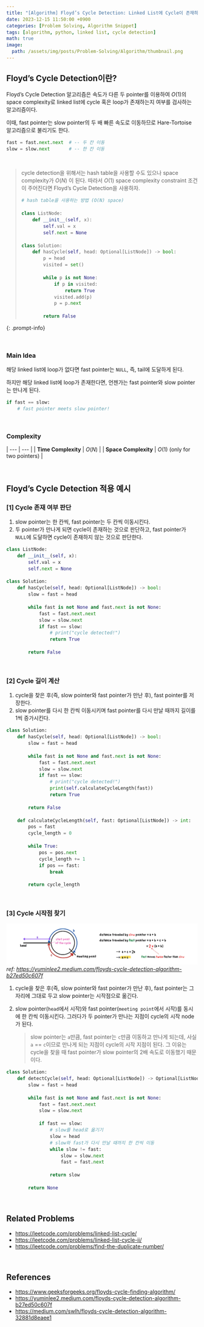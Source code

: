 ```yaml
---
title: "[Algorithm] Floyd’s Cycle Detection: Linked List에 Cycle이 존재하는지 판단하기"
date: 2023-12-15 11:50:00 +0900
categories: [Problem Solving, Algorithm Snippet]
tags: [algorithm, python, linked list, cycle detection]
math: true
image: 
  path: /assets/img/posts/Problem-Solving/Algorithm/thumbnail.png
---
```


## Floyd’s Cycle Detection이란?

Floyd’s Cycle Detection 알고리즘은 속도가 다른 두 pointer를 이용하여 <span class="hl">$O(1)$의 space complexity</span>로 <span class="hl">linked list에 cycle 혹은 loop가 존재하는지 여부</span>를 검사하는 알고리즘이다.

이때, <span class="hl">fast pointer는 slow pointer의 두 배 빠른 속도</span>로 이동하므로 Hare-Tortoise 알고리즘으로 불리기도 한다.

```python
fast = fast.next.next  # -- 두 칸 이동
slow = slow.next       # -- 한 칸 이동
```

<br>

> cycle detection을 위해서는 hash table을 사용할 수도 있으나 space complexity가 $O(N)$ 이 된다. 따라서 $O(1)$ space complexity constraint 조건이 주어진다면 Floyd’s Cycle Detection을 사용하자.
>
> ```python
> # hash table을 사용하는 방법 (O(N) space)
> 
> class ListNode:
>     def __init__(self, x):
>         self.val = x
>         self.next = None
> 
> class Solution:
>     def hasCycle(self, head: Optional[ListNode]) -> bool:
>         p = head
>         visited = set()
> 
>         while p is not None:
>             if p in visited:
>                 return True
>             visited.add(p)
>             p = p.next
> 
>         return False
> ```
{: .prompt-info}

<br>

### Main Idea

해당 linked list에 loop가 없다면 fast pointer는 `NULL`, 즉, tail에 도달하게 된다.

하지만 해당 linked list에 loop가 존재한다면, 언젠가는 <span class="hl">fast pointer와 slow pointer는 만나게 된다</span>.

```python
if fast == slow:
    # fast pointer meets slow pointer!
```

<br>

### Complexity

| --- | --- |
| **Time Complexity** | $O(N)$ |
| **Space Complexity** | $O(1)$ (only for two pointers) |

<br>

## Floyd’s Cycle Detection 적용 예시

### [1] Cycle 존재 여부 판단

1. slow pointer는 한 칸씩, fast pointer는 두 칸씩 이동시킨다.
2. 두 pointer가 만나게 되면 cycle이 존재하는 것으로 판단하고, fast pointer가 `NULL`에 도달하면 cycle이 존재하지 않는 것으로 판단한다.

```python
class ListNode:
    def __init__(self, x):
        self.val = x
        self.next = None

class Solution:
    def hasCycle(self, head: Optional[ListNode]) -> bool:
        slow = fast = head

        while fast is not None and fast.next is not None:
            fast = fast.next.next
            slow = slow.next
            if fast == slow:
                # print("cycle detected!")
                return True

        return False
```

<br>

### [2] Cycle 길이 계산

1. cycle을 찾은 후(즉, slow pointer와 fast pointer가 만난 후), fast pointer를 저장한다.
2. slow pointer를 다시 한 칸씩 이동시키며 fast pointer를 다시 만날 때까지 길이를 1씩 증가시킨다.

```python
class Solution:
    def hasCycle(self, head: Optional[ListNode]) -> bool:
        slow = fast = head

        while fast is not None and fast.next is not None:
            fast = fast.next.next
            slow = slow.next
            if fast == slow:
                # print("cycle detected!")
                print(self.calculateCycleLength(fast))
                return True

        return False
    
    def calculateCycleLength(self, fast: Optional[ListNode]) -> int:
        pos = fast
        cycle_length = 0
        
        while True:
            pos = pos.next
            cycle_length += 1
            if pos == fast:
                break
        
        return cycle_length
```

<br>

### [3] Cycle 시작점 찾기

![floyd's cycle detection](/assets/img/posts/Problem-Solving/Algorithm/23-12-15-01.png)
_ref: <https://yuminlee2.medium.com/floyds-cycle-detection-algorithm-b27ed50c607f>_

1. cycle을 찾은 후(즉, slow pointer와 fast pointer가 만난 후), fast pointer는 그 자리에 그대로 두고 slow pointer는 시작점으로 옮긴다.
2. slow pointer(`head`에서 시작)와 fast pointer(`meeting point`에서 시작)를 동시에 한 칸씩 이동시킨다. 그러다가 두 pointer가 만나는 지점이 cycle의 시작 node가 된다.
    
    > slow pointer는 `a`만큼, fast pointer는 `c`만큼 이동하고 만나게 되는데, 사실 `a` == `c`이므로 만나게 되는 지점이 cycle의 시작 지점이 된다. 그 이유는 cycle을 찾을 때 fast pointer가 slow pointer의 2배 속도로 이동했기 때문이다.
    >

```python
class Solution:
    def detectCycle(self, head: Optional[ListNode]) -> Optional[ListNode]:
        slow = fast = head

        while fast is not None and fast.next is not None:
            fast = fast.next.next
            slow = slow.next

            if fast == slow:
                # slow를 head로 옮기기
                slow = head
                # slow와 fast가 다시 만날 때까지 한 칸씩 이동
                while slow != fast:
                    slow = slow.next
                    fast = fast.next

                return slow

        return None
```

<br>

## Related Problems

- <https://leetcode.com/problems/linked-list-cycle/>
- <https://leetcode.com/problems/linked-list-cycle-ii/>
- <https://leetcode.com/problems/find-the-duplicate-number/>

<br>

## References

- <https://www.geeksforgeeks.org/floyds-cycle-finding-algorithm/>
- <https://yuminlee2.medium.com/floyds-cycle-detection-algorithm-b27ed50c607f>
- <https://medium.com/swlh/floyds-cycle-detection-algorithm-32881d8eaee1>
